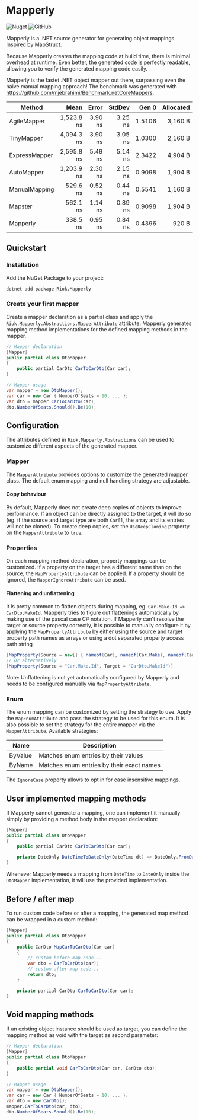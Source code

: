 # Mapperly

![Nuget](https://img.shields.io/nuget/v/Riok.Mapperly?style=flat-square)
![GitHub](https://img.shields.io/github/license/riok/mapperly?style=flat-square)

Mapperly is a .NET source generator for generating object mappings. Inspired by MapStruct.

Because Mapperly creates the mapping code at build time, there is minimal overhead at runtime.
Even better, the generated code is perfectly readable, allowing you to verify the generated mapping code easily.

Mapperly is the fastet .NET object mapper out there, surpassing even the naive manual mapping approach! The benchmark was generated with https://github.com/mjebrahimi/Benchmark.netCoreMappers.

|        Method |       Mean |   Error |  StdDev |  Gen 0 | Allocated |
|-------------- |-----------:|--------:|--------:|-------:|----------:|
|   AgileMapper | 1,523.8 ns | 3.90 ns | 3.25 ns | 1.5106 |   3,160 B |
|    TinyMapper | 4,094.3 ns | 3.90 ns | 3.05 ns | 1.0300 |   2,160 B |
| ExpressMapper | 2,595.8 ns | 5.49 ns | 5.14 ns | 2.3422 |   4,904 B |
|    AutoMapper | 1,203.9 ns | 2.30 ns | 2.15 ns | 0.9098 |   1,904 B |
| ManualMapping |   529.6 ns | 0.52 ns | 0.44 ns | 0.5541 |   1,160 B |
|       Mapster |   562.1 ns | 1.14 ns | 0.89 ns | 0.9098 |   1,904 B |
|      Mapperly |   338.5 ns | 0.95 ns | 0.84 ns | 0.4396 |     920 B |

## Quickstart

### Installation

Add the NuGet Package to your project:
```bash
dotnet add package Riok.Mapperly
```

### Create your first mapper

Create a mapper declaration as a partial class
and apply the `Riok.Mapperly.Abstractions.MapperAttribute` attribute.
Mapperly generates mapping method implementations for the defined mapping methods in the mapper.

```c#
// Mapper declaration
[Mapper]
public partial class DtoMapper
{
    public partial CarDto CarToCarDto(Car car);
}

// Mapper usage
var mapper = new DtoMapper();
var car = new Car { NumberOfSeats = 10, ... };
var dto = mapper.CarToCarDto(car);
dto.NumberOfSeats.Should().Be(10);
```

## Configuration

The attributes defined in `Riok.Mapperly.Abstractions` can be used to customize different aspects of the generated mapper.

### Mapper

The `MapperAttribute` provides options to customize the generated mapper class.
The default enum mapping and null handling strategy are adjustable.

####  Copy behaviour

By default, Mapperly does not create deep copies of objects to improve performance.
If an object can be directly assigned to the target, it will do so
(eg. if the source and target type are both `Car[]`, the array and its entries will not be cloned).
To create deep copies, set the `UseDeepCloning` property on the `MapperAttribute` to `true`.

### Properties

On each mapping method declaration, property mappings can be customized.
If a property on the target has a different name than on the source, the `MapPropertyAttribute` can be applied.
If a property should be ignored, the `MapperIgnoreAttribute` can be used.

#### Flattening and unflattening

It is pretty common to flatten objects during mapping, eg. `Car.Make.Id => CarDto.MakeId`.
Mapperly tries to figure out flattenings automatically by making use of the pascal case C# notation.
If Mapperly can't resolve the target or source property correctly, it is possible to manually configure it by applying the `MapPropertyAttribute`
by either using the source and target property path names as arrays or using a dot separated property access path string
```c#
[MapProperty(Source = new[] { nameof(Car), nameof(Car.Make), nameof(Car.Make.Id) }, Target = new[] { nameof(CarDto), nameof(CarDto.MakeId) })]
// Or alternatively
[MapProperty(Source = "Car.Make.Id", Target = "CarDto.MakeId")]
```
Note: Unflattening is not yet automatically configured by Mapperly and needs to be configured manually via `MapPropertyAttribute`.

### Enum

The enum mapping can be customized by setting the strategy to use.
Apply the `MapEnumAttribute` and pass the strategy to be used for this enum.
It is also possible to set the strategy for the entire mapper via the `MapperAttribute`.
Available strategies:

| Name    | Description                               |
|---------|-------------------------------------------|
| ByValue | Matches enum entries by their values      |
| ByName  | Matches enum entries by their exact names |

The `IgnoreCase` property allows to opt in for case insensitive mappings.

## User implemented mapping methods

If Mapperly cannot generate a mapping, one can implement it manually simply by providing a method body in the mapper declaration:

```c#
[Mapper]
public partial class DtoMapper
{
    public partial CarDto CarToCarDto(Car car);

    private DateOnly DateTimeToDateOnly(DateTime dt) => DateOnly.FromDateTime(dt);
}
```

Whenever Mapperly needs a mapping from `DateTime` to `DateOnly` inside the `DtoMapper` implementation, it will use the provided implementation.

## Before / after map

To run custom code before or after a mapping, the generated map method can be wrapped in a custom method:

```c#
[Mapper]
public partial class DtoMapper
{
    public CarDto MapCarToCarDto(Car car)
    {
        // custom before map code...
        var dto = CarToCarDto(car);
        // custom after map code...
        return dto;
    }

    private partial CarDto CarToCarDto(Car car);
}
```

## Void mapping methods

If an existing object instance should be used as target, you can define the mapping method as void with the target as second parameter:

```c#
// Mapper declaration
[Mapper]
public partial class DtoMapper
{
    public partial void CarToCarDto(Car car, CarDto dto);
}

// Mapper usage
var mapper = new DtoMapper();
var car = new Car { NumberOfSeats = 10, ... };
var dto = new CarDto();
mapper.CarToCarDto(car, dto);
dto.NumberOfSeats.Should().Be(10);
```
